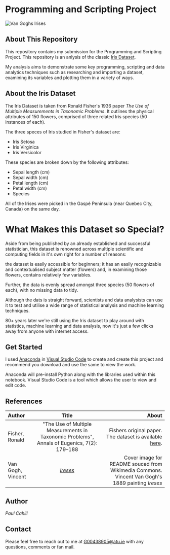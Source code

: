 # Programming and Scripting Project

![Van Goghs Irises](https://upload.wikimedia.org/wikipedia/commons/9/98/VanGoghIrises2.jpg)

## About This Repository
This repository contains my submission for the Programming and Scripting Project. This repository is an anlysis of the classic [Iris Dataset](https://archive.ics.uci.edu/dataset/53/iris).

My analysis aims to demonstrate some key programming, scripting and data analytics techniques such as researching and importing a dataset, examining its variables and plotting them in a variety of ways.

## About the Iris Dataset
The Iris Dataset is taken from Ronald Fisher's 1936 paper *The Use of Multiple Measurements in Taxonomic Problems*. It outlines the physical attributes of 150 flowers, comprised of three related Iris species (50 instances of each).

The three speces of Iris studied in Fisher's dataset are:

- Iris Setosa
- Iris Virginica
- Iris Versicolor

These species are broken down by the following attributes:

- Sepal length (cm)
- Sepal width (cm)
- Petal length (cm)
- Petal width (cm)
- Species

All of the Irises were picked in the Gaspé Peninsula (near Quebec City, Canada) on the same day.

# What Makes this Dataset so Special?
Aside from being published by an already established and successful statistician, this dataset is renowned across multiple scientific and computing fields in it's own right for a number of reasons:

the dataset is easily accessible for beginners; it has an easily recognizable and contextualised subject matter (flowers) and, in examining those flowers, contains relatively few variables.

Further, the data is evenly spread amongst three species (50 flowers of each), with no missing data to tidy.

Although the dats is straight forward, scientists and data analysists can use it to test and utilise a wide range of statistical analysis and machine learning techniques.

80+ years later we're still using the Iris dataset to play around with statistics, machine learning and data analysis, now it's just a few clicks away from anyone with internet access.


## Get Started
I used [Anaconda](https://www.anaconda.com/download) in [Visual Studio Code](https://code.visualstudio.com/download) to create and create this project and recommend you download and use the same to view the work.

Anaconda will pre-install Python along with the libraries used within this notebook. Visual Studio Code is a tool which allows the user to view and edit code.

## References
| Author | Title | About |
| :---   | :---: |  ---: |
| Fisher, Ronald | "The Use of Multiple Measurements in Taxonomic Problems", Annals of Eugenics, 7(2): 179–188 | Fishers original paper. The dataset is available [here](https://archive.ics.uci.edu/dataset/53/iris). |
| Van Gogh, Vincent | [*Ireses*](https://commons.wikimedia.org/wiki/File:VanGoghIrises2.jpg) | Cover image for README souced from Wikimedia Commons. Vincent Van Gogh's 1889 painting *Ireses* |


## Author
*Paul Cahill*

## Contact
Please feel free to reach out to me at G00438905@atu.ie with any questions, comments or fan mail.